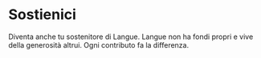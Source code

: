 <h1 class="main-title">Sostienici</h1>

Diventa anche tu sostenitore di Langue.
Langue non ha fondi propri e vive della generosità altrui. Ogni contributo fa la differenza.
